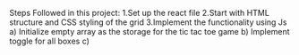 Steps Followed in this project:
1.Set up the react file
2.Start with HTML structure and CSS styling of the grid
3.Implement the functionality using Js
a) Initialize empty array as the storage for the tic tac toe game
b) Implement toggle for all boxes 
c)


